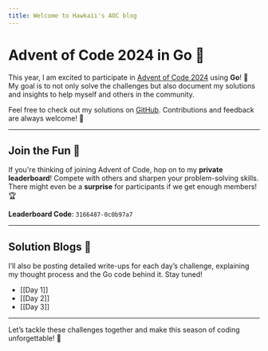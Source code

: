 ```yaml
---
title: Welcome to Hawkaii's AOC blog
---
```

# Advent of Code 2024 in Go 🦾

This year, I am excited to participate in [Advent of Code 2024](https://adventofcode.com/2024) using **Go**! 🚀 My goal is to not only solve the challenges but also document my solutions and insights to help myself and others in the community. 

Feel free to check out my solutions on [GitHub](https://github.com/hawkaii/advent_of_code_2024_go). Contributions and feedback are always welcome! 🙌

---

## Join the Fun 🎉

If you're thinking of joining Advent of Code, hop on to my **private leaderboard**! Compete with others and sharpen your problem-solving skills. There might even be a **surprise** for participants if we get enough members! 🏆

**Leaderboard Code**: `3166487-0c0b97a7`

---

## Solution Blogs 📝

I’ll also be posting detailed write-ups for each day’s challenge, explaining my thought process and the Go code behind it. Stay tuned!

- [[Day 1]]
- [[Day 2]]
- [[Day 3]]

---

Let’s tackle these challenges together and make this season of coding unforgettable! 🌟